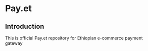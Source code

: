 Pay.et
=======================

Introduction
------------
This is official Pay.et repository for Ethiopian e-commerce payment gateway